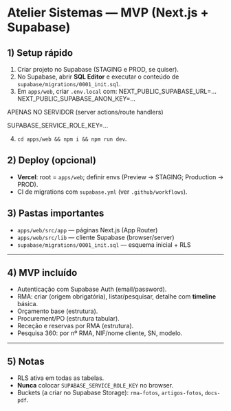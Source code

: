 # Atelier Sistemas — MVP (Next.js + Supabase)

## 1) Setup rápido
1. Criar projeto no Supabase (STAGING e PROD, se quiser).
2. No Supabase, abrir **SQL Editor** e executar o conteúdo de `supabase/migrations/0001_init.sql`.
3. Em `apps/web`, criar `.env.local` com:
NEXT_PUBLIC_SUPABASE_URL=...
NEXT_PUBLIC_SUPABASE_ANON_KEY=...

APENAS NO SERVIDOR (server actions/route handlers)

SUPABASE_SERVICE_ROLE_KEY=...

4. `cd apps/web && npm i && npm run dev`.

## 2) Deploy (opcional)
- **Vercel**: root = `apps/web`; definir envs (Preview → STAGING; Production → PROD).
- CI de migrations com `supabase.yml` (ver `.github/workflows`).

## 3) Pastas importantes
- `apps/web/src/app` — páginas Next.js (App Router)
- `apps/web/src/lib` — cliente Supabase (browser/server)
- `supabase/migrations/0001_init.sql` — esquema inicial + RLS

---

## 4) MVP incluído
- Autenticação com Supabase Auth (email/password).
- RMA: criar (origem obrigatória), listar/pesquisar, detalhe com **timeline** básica.
- Orçamento base (estrutura).
- Procurement/PO (estrutura tabular).
- Receção e reservas por RMA (estrutura).
- Pesquisa 360: por nº RMA, NIF/nome cliente, SN, modelo.

---

## 5) Notas
- RLS ativa em todas as tabelas.
- **Nunca** colocar `SUPABASE_SERVICE_ROLE_KEY` no browser.
- Buckets (a criar no Supabase Storage): `rma-fotos`, `artigos-fotos`, `docs-pdf`.
